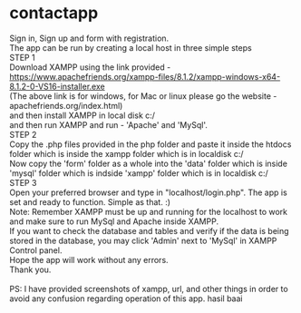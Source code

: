 # contactapp
Sign in, Sign up and form with registration. <br>
The app can be run by creating a local host in three simple steps <br>
STEP 1 <br>
Download XAMPP using the link provided - https://www.apachefriends.org/xampp-files/8.1.2/xampp-windows-x64-8.1.2-0-VS16-installer.exe <br>
(The above link is for windows, for Mac or linux please go the website - apachefriends.org/index.html) <br>
and then install XAMPP in local disk c:/ <br> 
and then run XAMPP and run - 'Apache' and 'MySql'. <br>
STEP 2 <br>
Copy the .php files provided in the php folder and paste it inside the htdocs folder which is inside the xampp folder which is in localdisk c:/ <br>
Now copy the 'form' folder as a whole into the 'data' folder which is inside 'mysql' folder which is indside 'xampp' folder which is in localdisk c:/ <br>
STEP 3 <br>
Open your preferred browser and type in "localhost/login.php". The app is set and ready to function. Simple as that. :) <br>
Note: Remember XAMPP must be up and running for the localhost to work and make sure to run MySql and Apache inside XAMPP. <br>
If you want to check the database and tables and verify if the data is being stored in the database, you may click 'Admin' next to 'MySql' in XAMPP Control panel. <br>
Hope the app will work without any errors. <br>
Thank you. <br>
<br>
PS: I have provided screenshots of xampp, url, and other things in order to avoid any confusion regarding operation of this app.
hasil baai

